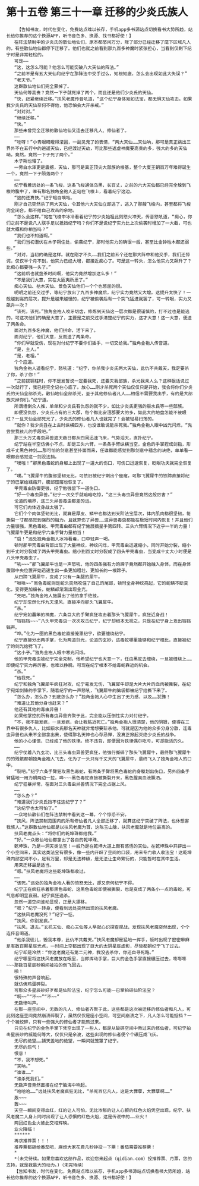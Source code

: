 # 第十五卷 第三十一章 迁移的少炎氏族人
        【告知书友，时代在变化，免费站点难以长存，手机app多书源站点切换看书大势所趋，站长给你推荐的这个换源APP，听书音色多、换源、找书都好使！】
       在阵法禁制中的少炎氏的散仙地仙们，原本都悠闲万分，除了部分已经迁移了麾下区域凡人的，有些散仙地仙都停下迁移了。他们也就之前看到那九百多神魔时紧张担心，当看到仅剩下纪宁时是非常轻松的。
       可是——
       “这，这怎么可能？他怎么可能突破八大天仙的阵法。”
       “之前不是有五大天仙和纪宁在那阵法中交手过么，知根知底，怎么会出现如此大失误？”
       “老天爷。”
       这群散仙地仙们完全蒙掉了。
       天仙何等高贵？竟然一下子就死掉了两个，而且还是他们少炎氏的天仙。
       “快，赶紧继续迁移。”扶风老魔传音吼道，“这个纪宁身体宛如法宝，都无惧天仙攻击。如果我少炎氏的天仙奈何不得他，他恐怕会大开杀戒。”
       “对对对。”
       “继续迁移。”
       “快。”
       那些未曾完全迁移的散仙地仙又连去迁移凡人、修仙者了。
       ……
       “哇呀！”小青眼睛瞪得滚圆，一副见鬼了的表情，“两大天仙……天仙呐，那可是真正跳出三界外不在五行中的逍遥天仙，已经渡过天劫，可比那些返虚神魔要高贵的多，强大的多的天仙呐，竟然，竟然一下子死了两个。”
       木子朔也懵了。
       一旁白水泽更是震撼，天仙，那可是真正顶尖大部族的根基，整个大夏王朝百万年难得诞生一个，竟然一下子陨落两个？
       ……
       纪宁看着远处的一条飞梭，这条飞梭通体乌黑，长百丈，之前的六大天仙都已经完全躲到飞梭的腹中了，唯有那名独角金袍人正站在飞梭上，看着纪宁这边。
       “逃的还真快。”纪宁暗自嘀咕。
       刚才自己突然杀了两大天仙，令其他六大天仙立即逃了，逃入了那艘飞梭内，甚至都将飞梭完全闭合，都不给自己攻击的余地。
       “怎么会这样。”站在飞梭中冰冷看着纪宁的少炎始祖此刻怒火冲天，传音怒吼道，“痴心，你们之前不是说八人联手足以抵挡纪宁吗？你们不是说纪宁实力比上次偷袭时增加了一大截，可也就大概和你相当吗？”
       “我们也不知道啊。”
       “我们当初潜伏在木子朔住处，偷袭纪宁，那时他实力的确很一般，甚至比金钟枯木都还弱些。”
       “对对，当初的确是这样。就在刚才不久……我们之前五个还在那大阵中和他交手，我们还惊诧，仅仅半个月不到，他实力已经大增，都接近痴心了。可是这一转头，怎么他实力又飙升了？比痴心都要强一头了。”
       “这前后也就盏茶时间啊，他实力竟然增加这么多！”
       “不是我们大意，实在太匪夷所思了。”
       痴心天仙、枯木天仙、景鱼天仙他们一个个也憋屈的很。
       明明之前还交过手，等纪宁放出了九百多神魔后，纪宁实力竟然又大增。这提升太快了！一般越到高的层次，提升是越来越慢的，纪宁被偷袭后有一个突飞猛进就罢了，可一转眼，实力又飙升一次？
       “该死，该死。”独角金袍人咬牙切齿，修炼到天仙这一层次都是很谨慎的，打不过也是能逃的，可这次他们的确是大意了，主要是之前交过手清楚纪宁的实力，这才大意！这一大意，便送了两条命。
       面对九百多名神魔，他们拼命，活下来了。
       面对纪宁，他们大意，反而送了两条命。
       “你们早就受伤，现在对付纪宁不要你们插手，一切交给我。”独角金袍人传音道。
       “是，主人。”
       “是，老祖。”
       个个应道。
       独角金袍人遥看纪宁，怒吼道：“纪宁，你杀我少炎氏两大天仙，此仇不共戴天，我定要杀了你，杀了你！”
       “之前拔铜柱时，你不是发誓说一定要我死，还要灭我部族，杀光我亲人么？这种狠话说过一次就行了，我已经完全记在心底了。放心……刚才杀死两个天仙仅仅只是开始，我会将你们少炎氏的天仙全部杀光，散仙地仙全部杀光，至于其他修仙者凡人……相信不需要我出手，有的是大部族灭掉你们。”纪宁道。
       所谓墙倒众人推，单单和少炎氏有仇怨的就不少，如比少炎氏更强的颛水氏等一些部族。
       即便没仇怨，少炎氏占有的三大郡，每个都比安澶郡要大的多，如此大的地盘怎能不被眼红？一旦天仙全部死光了，少炎氏的修仙者凡人也就完了！会被轻易扫荡的。
       “就你？我少炎丑在上古时纵横四方，也没谁敢说能杀死我。”独角金袍人眼中凶光闪烁，“先尝尝我孩儿的手段吧。”
       那三头万丈毒虫异兽遮天蔽日都从四周迅速飞来，气势滔天，直扑纪宁。
       纪宁站在半空仿佛小不点，却是三头六臂，一条条手臂纵横当空，金色的手掌捏成剑指，形成千丈黑色神剑……那可怕的剑意甚至扑面而来，任谁都能感觉到那剑意中蕴含的决绝，单单看一眼都会感觉这一剑没法挡。
       “噗嗤！”那黑色毒蛇的身躯上出现了一道大的伤口，可伤口迅速恢复，眨眼功夫就完全恢复了。
       “噗。”飞翼犀牛的腹部坚韧无比，可依旧被纪宁刺出个窟窿，可那飞翼犀牛的铁蹄直接将纪宁的巴掌给践踏开，腹部窟窿也恢复了。
       甲壳毒虫防御更强，纪宁勉强留下一道伤口。
       “好一个毒虫异兽。”纪宁一次交手就暗暗吃惊，“这三头毒虫异兽竟然这般厉害？”
       论道的境界，这三头异兽毒虫都差的远。
       可它们肉体近身战太强了。
       它们个个肉体坚韧无比，就算是厚皮、鳞甲也都达到天阶法宝层次，体内肌肉都很坚韧，每撕裂一寸都感觉到强烈的阻力。且就算伤了异兽……这异兽毒虫都能在极短时间内恢复！并且他们力量很强，黑色毒蛇、甲壳毒虫都有纪宁施展摘星手第四转、三头六臂情况下近乎一半的力量！飞翼犀牛更是和纪宁六条手臂力量相当！
       “启！”远处独角金袍人冰冷看着，口中轻声一喝。
       顿时那甲壳毒虫背部出现了大量神纹，神纹闪烁，甲壳毒虫迅速缩小，同时开始分裂，缩小到千丈时分裂成了两头甲壳毒虫。缩小到百丈时分裂成了四头甲壳毒虫，当变成十丈大小时便是八头甲壳毒虫了。
       “吼~~~”那飞翼犀牛也是一声怒吼，他的四条强有力的蹄子竟然都开始融入身体，而在身体腹部中央位置开始迅速生出一条更加粗壮、更加长的一根蹄子。
       从四蹄飞翼犀牛，变成了只有一条腿的犀牛。
       “咝咝~~”黑色毒蛇则是蛇头突然咬住了自己的尾部，顿时全身神纹亮起，它的蛇鳞不断变化，变得更加细长，蛇鳞却渐渐出现金光。
       “死吧。”独角金袍人施展出了他的拿手绝技。
       纪宁却忽然化作九天湮风，直接冲向那头飞翼犀牛。
       “杀。”
       纪宁宛如蠢笨的神魔，六条巨大的手臂疯狂攻击着那头飞翼犀牛，疯狂近身战！
       “铛铛铛~~~”八头甲壳毒虫一次次攻击纪宁，纪宁却根本无视之，只是在纪宁身上发出铛铛铛声。
       “哗。”化为一圈的黑色毒蛇直接笼罩纪宁，欲要缠绕纪宁。
       纪宁直接分出两手掌，化为两道剑光，论道的玄妙，这毒蛇哪里能够和纪宁相比，直接被纪宁的剑光给劈飞了。
       “这小子。”独角金袍人眼中寒光闪烁。
       他的甲壳毒虫被纪宁完全克制，他希望纪宁也大意一下，任由黑蛇去缠绕，一旦被缠绕上……即便纪宁实力再厉害，也难以挣脱。可现在纪宁根本不给毒蛇靠近的机会。
       “杀。”
       “给我死。”
       纪宁和独角飞翼犀牛疯狂对攻，纪宁毫发无伤，飞翼犀牛却是大片大片的血肉被撕裂，在纪宁宛如剑锋的手掌下，随着纪宁的一声怒吼，飞翼犀牛的脑袋都被纪宁给撕下来了。
       “怎么办，怎么办？到底怎么办？”独角金袍人心中生出了无力感，以及……犹豫！
       “难道让其他分身也赶来？”
       他还有其他的毒虫异兽！
       如果他掌控的所有毒虫异兽齐聚于此，完全能以压倒性实力对付纪宁。
       “不，我不能发疯，一旦发疯，会让我贴近死亡。”独角金袍人很清楚，他的阴狠，使得在三界中有很多仇人，比如颛水氏那名天神就非常想要斩杀他。可就是因为他的众多分身分散，连毒虫异兽也从来不全部拿出来，使得那名天神也心存忌惮，没真正掀起灭绝少炎氏的战争。
       他的小心谨慎，已经成了他的铁律。绝不违背，即便因为铁律偶尔吃亏，可却能活的久。
       ……
       纪宁仗着八九玄功，比三头毒虫异兽更疯狂，他强行撕碎了那头飞翼犀牛，最终那飞翼犀牛的的残骸都朝独角金袍人飞去，化为了一头只有千丈大的飞翼犀牛，最终飞入了独角金袍人的口中。
       “裂吧。”纪宁六条手臂狂攻黑色毒蛇，有两条手臂将黑色毒蛇的身躯划出伤口，另外四条手臂猛地一用力朝两边一拉，哗~~~黑色毒蛇直接被撕裂开来，黑色腥臭血液飘洒。
       纪宁狂暴异常，在面对三头毒虫异兽情况下完全占据上风。
       ……
       “怎么办？”
       “难道我们少炎氏挡不住这纪宁了？”
       “这纪宁也太可怕了。”
       一众地仙散仙们在阵法禁制中看到这一幕，个个惊恐不安。
       “扶风，阵法禁制范围内的所有修仙者凡人全部迁移了，就算这纪宁突破了阵法，也休想害我族人。”这群散仙地仙都是以扶风老魔为首，这陈玉山脉，扶风老魔就是地位最高的。
       扶风老魔点头：“将你们的乾坤珠都给我。”
       “好。”一众散仙地仙都拿出了各自的乾坤珠、
       乾坤珠，乃是一洞天类法宝！一般乃是在乾坤大道上颇有感悟的天仙，在乾坤珠中开辟出一个小空间来，其实这类法宝有很多，像一些内开辟了空间的口袋，用来专门收人收法宝！这乾坤珠内部空间不小，足有万里，却是无法种植，是无法让生命繁衍的，只能暂时在其中生活。
       用来迁移最是适当。
       “嗯。”扶风老魔将这些乾坤珠都收过。
       ……
       “该死。”远处的独角金袍人看的愤怒无比，却又奈何纪宁不得。
       纪宁正在疯狂杀着那黑色毒蛇，这黑色毒蛇即便被撕裂，也是变成了两条小一点的毒蛇，可气息却明显衰弱。纪宁疯狂追杀。
       忽然一道空间波动显现，正是大挪移。
       “嗯？”纪宁一转身，便看到远处突然出现的扶风老魔。
       “这扶风老魔没死？”纪宁一怔。
       “扶风，你别发疯。”
       “扶风，退去。”玄机天仙、痴心天仙等人早就心识探查观战，发现扶风老魔突然出现，个个连传音喝道。
       “他杀我徒儿，毁我本尊，此仇不共戴天。”扶风老魔却是猛地一挥手，顿时出现了密密麻麻足有数百颗星辰光点，一时间上空都出现了巨大的太阴星辰虚影，尽皆都朝纪宁飞了过去。
       纪宁却是冷然：“你这老魔还有第二元神，我没去杀你，你还自寻死路。”
       纪宁哪里将这扶风老魔放在眼里，当即挥动手掌，巨大的金色手掌直接碾压过去，嘭嘭嘭~~~那数百星辰砂瞬间被拍的倒飞回去。
       啪！
       很特殊的声音响起。
       就仿佛鸡蛋碎裂。
       可那众多星辰砂好歹都是仙阶法宝，纪宁怎么可能一巴掌拍碎仙阶法宝？
       “啊~~”“不~~”“不~~”
       无数惨叫声。
       在那一座空间中，无数的凡人、修仙者齐聚于此，这些都是这次被迁移的修仙者和凡人，可此刻这座空间竟然崩溃碎裂了，虽然仅仅是座小空间，可空间崩溃之下，凡人怎么可能抵挡？一个个被绞碎，只有一些强大的修仙者才能熬过来。
       只见在纪宁的金色手掌下凭空出现了一些人，都是从破碎空间中熬过来的修仙者，可纪宁拍击星辰砂的威能何等大，仅仅只是余波，这些出现的修仙者便个个碾压成飞灰。
       无尽的绝望……铺天盖地的绝望，一瞬间就笼罩了纪宁。
       无尽的怨气！
       恨意！
       “不，我不想死。”
       “天呐。”
       “谁谁……”
       “谁杀死我们。”
       无数声音竟然直接在纪宁脑海中响起。
       “哈哈哈……”远处扶风老魔疯狂无比，“杀死百亿凡人，这是大罪孽，大罪孽啊……”
       轰~~~
       轰~~~
       天空一瞬间变得血红，红的让人可怕，无比浓郁的让人心颤的红色火焰凭空出现，纪宁、扶风老魔二人身上同时出现了让人恐惧的红色火焰，这是传说中的……业火！
       两团红色业火彼此交相辉映。
       业火降临！
       ******
       再求推荐票！！！
       推荐票都砸给番茄吧，麻烦大家花费几秒钟投一下票！番茄需要推荐票！
       *
       *(未完待续。如果您喜欢这部作品，欢迎您来起点（qidian.com）投推荐票、月票，您的支持，就是我最大的动力。)（未完待续）
       【告知书友，时代在变化，免费站点难以长存，手机app多书源站点切换看书大势所趋，站长给你推荐的这个换源APP，听书音色多、换源、找书都好使！】